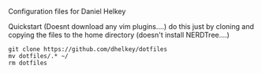 Configuration files for Daniel Helkey



Quickstart (Doesnt download any vim plugins....)
do this just by cloning and copying the files to the home directory (doesn't install NERDTree....) 

```
git clone https://github.com/dhelkey/dotfiles
mv dotfiles/.* ~/
rm dotfiles
```

 
